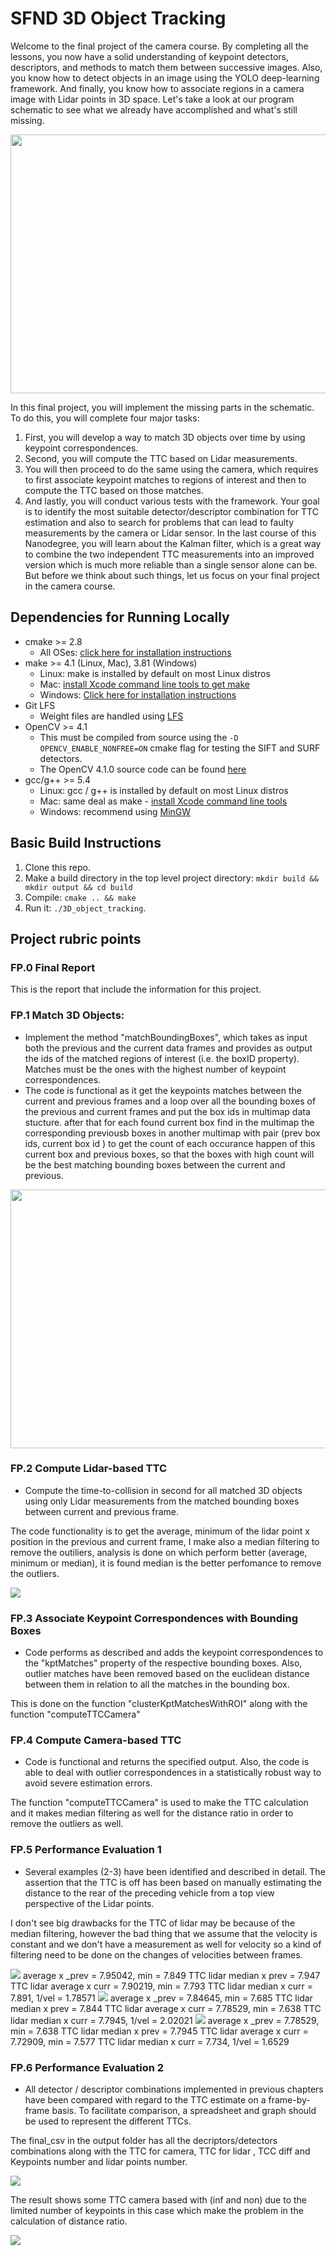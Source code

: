 # SFND 3D Object Tracking

Welcome to the final project of the camera course. By completing all the lessons, you now have a solid understanding of keypoint detectors, descriptors, and methods to match them between successive images. Also, you know how to detect objects in an image using the YOLO deep-learning framework. And finally, you know how to associate regions in a camera image with Lidar points in 3D space. Let's take a look at our program schematic to see what we already have accomplished and what's still missing.

<img src="images/course_code_structure.png" width="779" height="414" />

In this final project, you will implement the missing parts in the schematic. To do this, you will complete four major tasks: 
1. First, you will develop a way to match 3D objects over time by using keypoint correspondences. 
2. Second, you will compute the TTC based on Lidar measurements. 
3. You will then proceed to do the same using the camera, which requires to first associate keypoint matches to regions of interest and then to compute the TTC based on those matches. 
4. And lastly, you will conduct various tests with the framework. Your goal is to identify the most suitable detector/descriptor combination for TTC estimation and also to search for problems that can lead to faulty measurements by the camera or Lidar sensor. In the last course of this Nanodegree, you will learn about the Kalman filter, which is a great way to combine the two independent TTC measurements into an improved version which is much more reliable than a single sensor alone can be. But before we think about such things, let us focus on your final project in the camera course. 

## Dependencies for Running Locally
* cmake >= 2.8
  * All OSes: [click here for installation instructions](https://cmake.org/install/)
* make >= 4.1 (Linux, Mac), 3.81 (Windows)
  * Linux: make is installed by default on most Linux distros
  * Mac: [install Xcode command line tools to get make](https://developer.apple.com/xcode/features/)
  * Windows: [Click here for installation instructions](http://gnuwin32.sourceforge.net/packages/make.htm)
* Git LFS
  * Weight files are handled using [LFS](https://git-lfs.github.com/)
* OpenCV >= 4.1
  * This must be compiled from source using the `-D OPENCV_ENABLE_NONFREE=ON` cmake flag for testing the SIFT and SURF detectors.
  * The OpenCV 4.1.0 source code can be found [here](https://github.com/opencv/opencv/tree/4.1.0)
* gcc/g++ >= 5.4
  * Linux: gcc / g++ is installed by default on most Linux distros
  * Mac: same deal as make - [install Xcode command line tools](https://developer.apple.com/xcode/features/)
  * Windows: recommend using [MinGW](http://www.mingw.org/)

## Basic Build Instructions

1. Clone this repo.
2. Make a build directory in the top level project directory: `mkdir build && mkdir output && cd build`
3. Compile: `cmake .. && make`
4. Run it: `./3D_object_tracking`.

## Project rubric points
### FP.0 Final Report
This is the report that include the information for this project.

### FP.1 Match 3D Objects:
- Implement the method "matchBoundingBoxes", which takes as input both the previous and the current data frames and provides as output the ids of the matched regions of interest (i.e. the boxID property). Matches must be the ones with the highest number of keypoint correspondences.
- The code is functional as it get the keypoints matches between the current and previous frames and a loop over all the bounding boxes of the previous and current frames and put the box ids in multimap 
data stucture. after that for each found current box find in the multimap the corresponding previousb boxes in another multimap with pair (prev box ids, current box id ) to get the count of each occurance happen of this current box and previous boxes, so that the boxes with high count will be the best matching bounding boxes between the current and previous.

<img src="output/finalImage_AKAZE_AKAZE_0003.jpg" width="779" height="414" />

### FP.2 Compute Lidar-based TTC
- Compute the time-to-collision in second for all matched 3D objects using only Lidar measurements from the matched bounding boxes between current and previous frame. 

The code functionality is to get the average, minimum of the lidar point x position in the previous and current frame, I make also a median filtering to remove the outiliers, analysis is done on which perform better (average, minimum or median), it is found median is the better perfomance to remove the outliers.


<img src="output/lidar_ttc.png"/>


### FP.3 Associate Keypoint Correspondences with Bounding Boxes

 - Code performs as described and adds the keypoint correspondences to the "kptMatches" property of the respective bounding boxes. Also, outlier matches have been removed based on the euclidean distance between them in relation to all the matches in the bounding box. 

This is done on the function "clusterKptMatchesWithROI" along with the function "computeTTCCamera"

### FP.4 Compute Camera-based TTC

 - Code is functional and returns the specified output. Also, the code is able to deal with outlier correspondences in a statistically robust way to avoid severe estimation errors. 

The function "computeTTCCamera" is used to make the TTC calculation and it makes median filtering as well for the distance ratio in order to remove the outliers as well.

### FP.5 Performance Evaluation 1
- Several examples (2-3) have been identified and described in detail. The assertion that the TTC is off has been based on manually estimating the distance to the rear of the preceding vehicle from a top view perspective of the Lidar points.
 
I don't see big drawbacks for the TTC of lidar may be because of the median filtering, however the bad thing that we assume that the velocity is constant and we don't have a measurement as well for velocity so a kind of filtering need to be done on the changes of velocities between frames.

<img src="output/lidarImage0003.jpg"/>
average x _prev = 7.95042, min = 7.849
TTC lidar median x prev = 7.947
TTC lidar average x curr = 7.90219, min = 7.793
TTC lidar median x curr = 7.891, 1/vel = 1.78571

<img src="output/lidarImage0004.jpg" />
average x _prev = 7.84645, min = 7.685
TTC lidar median x prev = 7.844
TTC lidar average x curr = 7.78529, min = 7.638
TTC lidar median x curr = 7.7945, 1/vel = 2.02021

<img src="output/lidarImage0005.jpg" />
average x _prev = 7.78529, min = 7.638
TTC lidar median x prev = 7.7945
TTC lidar average x curr = 7.72909, min = 7.577
TTC lidar median x curr = 7.734, 1/vel = 1.6529


### FP.6 Performance Evaluation 2

- All detector / descriptor combinations implemented in previous chapters have been compared with regard to the TTC estimate on a frame-by-frame basis. To facilitate comparison, a spreadsheet and graph should be used to represent the different TTCs. 

The final_csv in the output folder has all the decriptors/detectors combinations along with the 
TTC for camera, TTC for lidar , TCC diff and Keypoints number and lidar points number.


<img src="output/final_csv2.png"/>

The result shows some TTC camera based with (inf and non) due to the limited number of keypoints in this case which make the problem in the calculation of distance ratio.

<img src="output/nan_inf.png"/>
 


